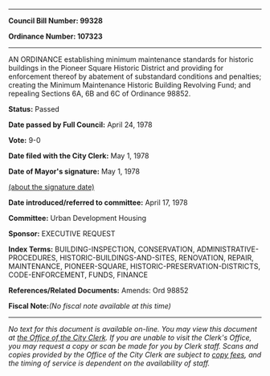 

********

**Council Bill Number: 99328**
   
**Ordinance Number: 107323**
********

 AN ORDINANCE establishing minimum maintenance standards for historic buildings in the Pioneer Square Historic District and providing for enforcement thereof by abatement of substandard conditions and penalties; creating the Minimum Maintenance Historic Building Revolving Fund; and repealing Sections 6A, 6B and 6C of Ordinance 98852.

**Status:** Passed
   
**Date passed by Full Council:** April 24, 1978
   
**Vote:** 9-0
   
**Date filed with the City Clerk:** May 1, 1978
   
**Date of Mayor's signature:** May 1, 1978
   
[(about the signature date)](/~public/approvaldate.htm)
   
   
   
**Date introduced/referred to committee:** April 17, 1978
   
**Committee:** Urban Development Housing
   
**Sponsor:** EXECUTIVE REQUEST
   
   
**Index Terms:** BUILDING-INSPECTION, CONSERVATION, ADMINISTRATIVE-PROCEDURES, HISTORIC-BUILDINGS-AND-SITES, RENOVATION, REPAIR, MAINTENANCE, PIONEER-SQUARE, HISTORIC-PRESERVATION-DISTRICTS, CODE-ENFORCEMENT, FUNDS, FINANCE

**References/Related Documents:** Amends: Ord 98852

**Fiscal Note:**_(No fiscal note available at this time)_
********

_No text for this document is available on-line. You may view this document at [the Office of the City Clerk](http://www.seattle.gov/leg/clerk/contactUs.htm). If you are unable to visit the Clerk's Office, you may request a copy or scan be made for you by Clerk staff. Scans and copies provided by the Office of the City Clerk are subject to [copy fees](http://clerk.seattle.gov/~public/clerkfees.htm), and the timing of service is dependent on the availability of staff._

